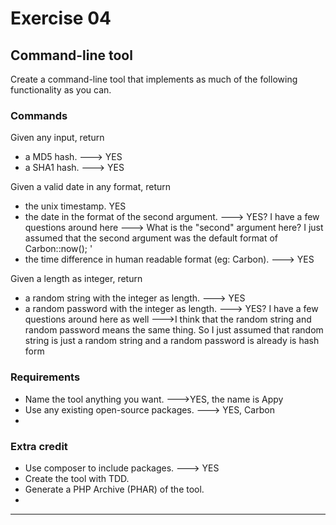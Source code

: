 # Exercise 04

## Command-line tool

Create a command-line tool that implements as much of the following functionality as you can.

### Commands

Given any input, return

* a MD5 hash. ---> YES
* a SHA1 hash. ---> YES

Given a valid date in any format, return

* the unix timestamp. YES
* the date in the format of the second argument. ---> YES? I have a few questions around here
        ---> What is the "second" argument here? I just assumed that the second argument was the default format of Carbon::now();
'
* the time difference in human readable format (eg: Carbon). ---> YES

Given a length as integer, return

* a random string with the integer as length. ---> YES
* a random password with the integer as length. ---> YES? I have a few questions around here as well
        --->I think that the random string and random password means the same thing. 
            So I just assumed that random string is just a random string and a random password is already is hash form

### Requirements

* Name the tool anything you want. --->YES, the name is Appy
* Use any existing open-source packages. ---> YES, Carbon 
* 
### Extra credit

* Use composer to include packages. ---> YES
* Create the tool with TDD.
* Generate a PHP Archive (PHAR) of the tool.
* 

-----------------------
